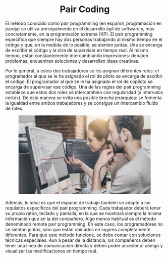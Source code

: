 <div align="center">
      <p> 
      <h1 style="">Pair Coding</h1>
       </p>    
</div>
El método conocido como pair programming (en español, programación en pareja) se
utiliza principalmente en el desarrollo ágil de software y, más concretamente, en la
programación extrema (XP). El pair programming especifica que siempre hay dos
personas trabajando al mismo tiempo en el código y que, en la medida de lo posible, se
sienten juntas. Una se encarga de escribir el código y la otra de supervisar en tiempo real.
Al mismo tiempo, están constantemente intercambiando impresiones: debaten problemas,
encuentran soluciones y desarrollan ideas creativas.

Por lo general, a estos dos trabajadores se les asignan diferentes roles: el programador al
que se le ha asignado el rol de piloto se encarga de escribir el código. El programador al
que se le ha asignado el rol de copiloto se encarga de supervisar ese código. Una de las
reglas del pair programming establece que estos dos roles se intercambien con
regularidad (a intervalos cortos). De esta manera se evita una posible brecha jerárquica:
se fomenta la igualdad entre ambos trabajadores y se consigue un intercambio fluido de
roles.

<div align="center">
      <p> 
      <img alt="Clase_drawio" src="image.png" width=420 height=250>
       </p>    
   </div>


Además, lo ideal es que el espacio de trabajo también se adapte a los requisitos
específicos del pair programming. Cada trabajador deberá tener su propio ratón, teclado y
pantalla, en la que se mostrará siempre la misma información que en la del compañero.
Algo menos habitual es el método denominado remote pair programming. En este caso,
los programadores no se sientan juntos, sino que están ubicados en lugares
completamente diferentes. Para que este método funcione, se debe contar con soluciones
técnicas especiales. Aun a pesar de la distancia, los compañeros deben tener una línea
de comunicación directa y deben poder acceder al código y visualizar las modificaciones
en tiempo real.